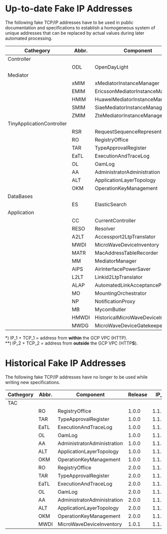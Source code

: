 # Up-to-date Fake IP Addresses  

The following fake TCP/IP addresses have to be used in public documentation and specifications to establish a homogeneous system of unique addresses that can be replaced by actual values during later automated processing.  

| Cathegory | Abbr. | Component | Release | IP_1* | TCP_1* | IP_2** | TCP_2** |
|---|---|---|---|---|---|---|---|
| Controller |  |  |  |  |  |  |  |
|  | ODL | OpenDayLight | 4.0.2 | 1.1.1.1 | 1001
| Mediator |  |  |  |  |  |
|  | xMIM | xMediatorInstanceManager | 1.0.0 | 1.1.2.1 | 2001
|  | EMIM | EricssonMediatorInstanceManager | 1.0.0 | 1.1.2.2 | 2002
|  | HMIM | HuaweiMediatorInstanceManager | 1.0.0 | 1.1.2.3 | 2003
|  | SMIM | SiaeMediatorInstanceManager | 1.0.0 | 1.1.2.4 | 2004
|  | ZMIM | ZteMediatorInstanceManager | 1.0.0 | 1.1.2.5 | 2005
| TinyApplicationController |  |  |  |  |  |
|  | RSR | RequestSequenceRepresentation | 1.0.0 | 1.1.3.16 | 3016 | 1.2.3.16 | 3216
|  | RO | RegistryOffice | 2.0.2 | 1.1.3.17 | 3017
|  | TAR | TypeApprovalRegister | 2.0.2 | 1.1.3.18 | 3018
|  | EaTL | ExecutionAndTraceLog | 2.0.2 | 1.1.3.19 | 3019
|  | OL | OamLog | 2.0.2 | 1.1.3.20 | 3020
|  | AA | AdministratorAdministration | 2.0.2 | 1.1.3.21 | 3021
|  | ALT | ApplicationLayerTopology | 2.0.2 | 1.1.3.22 | 3022
|  | OKM | OperationKeyManagement | 2.0.2 | 1.1.3.23 | 3023
| DataBases |  |  |  |  |  |
|  | ES | ElasticSearch | 1.0.0 | 1.1.3.15 | 3015
| Application |  |  |  |  |  |
|  | CC | CurrentController | 1.0.0 | 1.1.4.1 | 4001 | 1.2.4.1 | 4201
|  | RESO | Resolver | 1.0.0 | 1.1.4.2 | 4002 | 1.2.4.2 | 4202
|  | A2LT | Accessport2LtpTranslator  | 1.0.0 | 1.1.4.3 | 4003 | 1.2.4.3 | 4203
|  | MWDI | MicroWaveDeviceInventory  | 1.1.0 | 1.1.4.15 | 4015 |   |  
|  | MATR | MacAddressTableRecorder | 1.0.0 | 1.1.4.5 | 4005 | 1.2.4.5 | 4205
|  | MM | MediatorManager | 1.0.0 | 1.1.4.6 | 4006 | 1.2.4.6 | 4206
|  | AIPS | AirInterfacePowerSaver  | 0.0.5 | 1.1.4.7 | 4007 | |
|  | L2LT | Linkid2LtpTranslator | 1.0.0 | 1.1.4.8 | 4008 | 1.2.4.8 | 4208
|  | ALAP | AutomatedLinkAcceptanceProxy | 1.0.0 | 1.1.4.9 | 4009 | 1.2.4.9 | 4209
|  | MO | MountingOrchestrator | 1.0.0 | 1.1.4.10 | 4010 | 1.2.4.10 | 4210
|  | NP | NotificationProxy | 1.0.1 | 1.1.4.11 | 4011 | 1.2.4.11 | 4211
|  | MB | MycomButler | 1.0.0 | 1.1.4.12 | 4012 | 1.2.4.12 | 4212
|  | HMWDI | HistoricalMicroWaveDeviceInventory | 1.0.0 | 1.1.4.13 | 4013 | 1.2.4.13 | 4213
|  | MWDG | MicroWaveDeviceGatekeeper | 1.0.0 | 1.1.4.14 | 4014 | 1.2.4.14 | 4214

\*) IP_1 + TCP_1 = address from **within** the GCP VPC (HTTP).  
\*\*) IP_2 + TCP_2 = address from **outside** the GCP VPC (HTTP**S**).

# Historical Fake IP Addresses  

The following fake TCP/IP addresses have no longer to be used while writing new specifications.

| Cathegory | Abbr. | Component | Release | IP_1* | TCP_1* | IP_2** | TCP_2** |
|---|---|---|---|---|---|---|---|
| TAC |  |  |  |  |  |
|  | RO | RegistryOffice | 1.0.0 | 1.1.3.1 | 3001
|  | TAR | TypeApprovalRegister | 1.0.0 | 1.1.3.2 | 3002
|  | EaTL | ExecutionAndTraceLog | 1.0.0 | 1.1.3.3 | 3003
|  | OL | OamLog | 1.0.0 | 1.1.3.4 | 3004
|  | AA | AdministratorAdministration | 1.0.0 | 1.1.3.5 | 3005
|  | ALT | ApplicationLayerTopology | 1.0.0 | 1.1.3.6 | 3006
|  | OKM | OperationKeyManagement | 1.0.0 | 1.1.3.7 | 3007
|  | RO | RegistryOffice | 2.0.0 | 1.1.3.8 | 3008 | 1.2.3.8 | 3208
|  | TAR | TypeApprovalRegister | 2.0.0 | 1.1.3.9 | 3009 | 1.2.3.9 | 3209
|  | EaTL | ExecutionAndTraceLog | 2.0.0 | 1.1.3.10 | 3010 | 1.2.3.10 | 3210
|  | OL | OamLog | 2.0.0 | 1.1.3.11 | 3011 | 1.2.3.11 | 3211
|  | AA | AdministratorAdministration | 2.0.0 | 1.1.3.12 | 3012 | 1.2.3.12 | 3212
|  | ALT | ApplicationLayerTopology | 2.0.0 | 1.1.3.13 | 3013 | 1.2.3.13 | 3213
|  | OKM | OperationKeyManagement | 2.0.0 | 1.1.3.14 | 3014 | 1.2.3.14 | 3214
|  | MWDI | MicroWaveDeviceInventory  | 1.0.1 | 1.1.4.4 | 4004 |   |  
